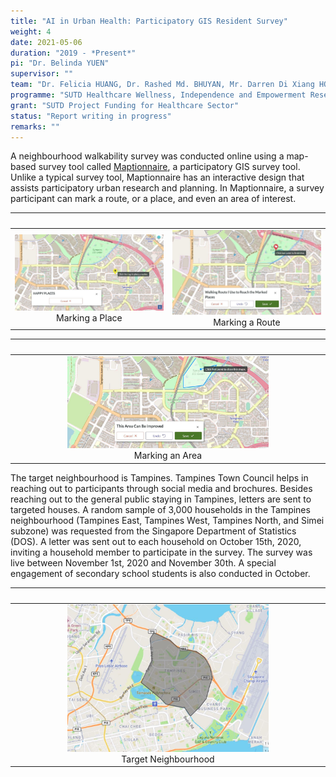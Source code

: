 ```yaml
---
title: "AI in Urban Health: Participatory GIS Resident Survey"
weight: 4
date: 2021-05-06
duration: "2019 - *Present*"
pi: "Dr. Belinda YUEN"
supervisor: ""
team: "Dr. Felicia HUANG, Dr. Rashed Md. BHUYAN, Mr. Darren Di Xiang HO"
programme: "SUTD Healthcare Wellness, Independence and Empowerment Research Programme"
grant: "SUTD Project Funding for Healthcare Sector"
status: "Report writing in progress"
remarks: ""
---
```

<!--
weight represents priority in pagination. higher weight is displayed first. 
-->

A neighbourhood walkability survey was conducted online using a map-based survey tool called [Maptionnaire](https://new.maptionnaire.com/), 
a participatory GIS survey tool. Unlike a typical survey tool, Maptionnaire has an interactive design 
that assists participatory urban research and planning. In Maptionnaire, a survey participant can mark a route, or a place, and 
even an area of interest.

|&nbsp;|&nbsp;|
|:-: | :-:|
|![Mark Place](/images/projects/maptionnaire_mark_place.jpg) Marking a Place|![Mark Place](/images/projects/maptionnaire_mark_route.jpg) Marking a Route|

|&nbsp;|&nbsp;|&nbsp;|
|:-:|:-:|:-:|
|&emsp;&emsp;&emsp;&emsp;&emsp;|![Mark Place](/images/projects/maptionnaire_mark_area.jpg) Marking an Area|&emsp;&emsp;&emsp;&emsp;&emsp;|

The target neighbourhood is Tampines. Tampines Town Council helps in reaching out to participants through social media and 
brochures. Besides reaching out to the general public staying in Tampines, letters are sent to targeted houses. 
A random sample of 3,000 households in the Tampines neighbourhood (Tampines East, Tampines West, Tampines North, and Simei subzone) 
was requested from the Singapore Department of Statistics (DOS). A letter was sent out to each household on October 15th, 2020, 
inviting a household member to participate in the survey. The survey was live between November 1st, 2020 and November 30th. 
A special engagement of secondary school students is also conducted in October. 

|&nbsp;|&nbsp;|&nbsp;|
|:-:|:-:|:-:|
|&emsp;&emsp;&emsp;&emsp;&emsp;|![Mark Place](/images/projects/maptionnaire_tampines_map.jpg) Target Neighbourhood|&emsp;&emsp;&emsp;&emsp;&emsp;|


